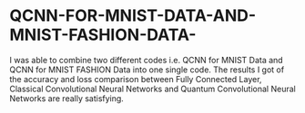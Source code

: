 # QCNN-FOR-MNIST-DATA-AND-MNIST-FASHION-DATA-
I was able to combine two different codes i.e. QCNN for MNIST Data and QCNN for MNIST FASHION Data into one single code. The results I got of the accuracy and loss comparison between Fully Connected Layer, Classical Convolutional Neural Networks and Quantum Convolutional Neural Networks are really satisfying.
